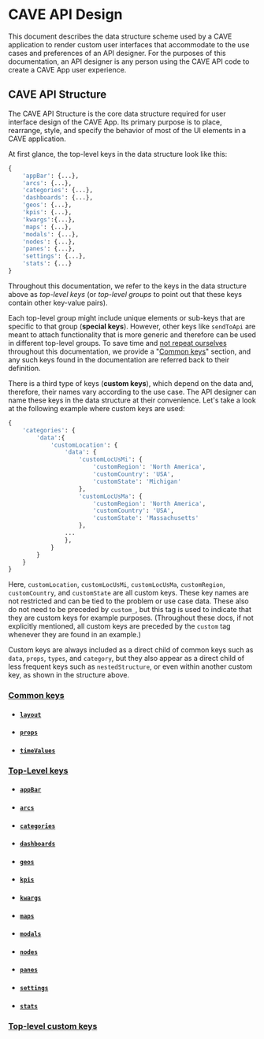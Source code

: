 # CAVE API Design
This document describes the data structure scheme used by a CAVE application to render custom user interfaces that accommodate to the use cases and preferences of an API designer. For the purposes of this documentation, an API designer is any person using the CAVE API code to create a CAVE App user experience.

## CAVE API Structure
The CAVE API Structure is the core data structure required for user interface design of the CAVE App. Its primary purpose is to place, rearrange, style, and specify the behavior of most of the UI elements in a CAVE application.

At first glance, the top-level keys in the data structure look like this:
```py
{
    'appBar': {...},
    'arcs': {...},
    'categories': {...},
    'dashboards': {...},
    'geos': {...},
    'kpis': {...},
    'kwargs':{...},
    'maps': {...},
    'modals': {...},
    'nodes': {...},
    'panes': {...},
    'settings': {...},
    'stats': {...}
}
```
Throughout this documentation, we refer to the keys in the data structure above as _top-level keys_ (or _top-level groups_ to point out that these keys contain other key-value pairs).

Each top-level group might include unique elements or sub-keys that are specific to that group (**special keys**). However, other keys like `sendToApi` are meant to attach functionality that is more generic and therefore can be used in different top-level groups. To save time and [not repeat ourselves](https://en.wikipedia.org/wiki/Don%27t_repeat_yourself) throughout this documentation, we provide a "[Common keys](#common-keys)" section, and any such keys found in the documentation are referred back to their definition.

There is a third type of keys (**custom keys**), which depend on the data and, therefore, their names vary according to the use case. The API designer can name these keys in the data structure at their convenience. Let's take a look at the following example where custom keys are used:
```py
{
    'categories': {
        'data':{
            'customLocation': {
                'data': {
                    'customLocUsMi': {
                        'customRegion': 'North America',
                        'customCountry': 'USA',
                        'customState': 'Michigan'
                    },
                    'customLocUsMa': {
                        'customRegion': 'North America',
                        'customCountry': 'USA',
                        'customState': 'Massachusetts'
                    },
                ...
                },
            }
        }
    }
}
```

Here, `customLocation`, `customLocUsMi`, `customLocUsMa`, `customRegion`, `customCountry`, and `customState` are all custom keys. These key names are not restricted and can be tied to the problem or use case data. These also do not need to be preceded by `custom_`, but this tag is used to indicate that they are custom keys for example purposes. (Throughout these docs, if not explicitly mentioned, all custom keys are preceded by the `custom` tag whenever they are found in an example.)

Custom keys are always included as a direct child of common keys such as `data`, `props`, `types`, and `category`, but they also appear as a direct child of less frequent keys such as `nestedStructure`, or even within another custom key, as shown in the structure above.

### [Common keys](docs/common_keys/common_keys.md)

- #### [`layout`](docs/common_keys/layout.md)

- #### [`props`](docs/common_keys/props.md)

- #### [`timeValues`](docs/common_keys/time_value.md)


### [Top-Level keys](docs/all_keys/top_level_keys.md)

- #### [`appBar`](docs/all_keys/app_bar.md)

- #### [`arcs`](docs/all_keys/arcs.md)

- #### [`categories`](docs/all_keys/categories.md)

- #### [`dashboards`](docs/all_keys/dashboards.md)

- #### [`geos`](docs/all_keys/geos.md)

- #### [`kpis`](docs/all_keys/kpis.md)

- #### [`kwargs`](docs/all_keys/kwargs.md)

- #### [`maps`](docs/all_keys/maps.md)

- #### [`modals`](docs/all_keys/modals.md)

- #### [`nodes`](docs/all_keys/nodes.md)

- #### [`panes`](docs/all_keys/panes.md)

- #### [`settings`](docs/all_keys/settings.md)

- #### [`stats`](docs/all_keys/stats.md)


### [Top-level custom keys](docs/custom_keys.md)

